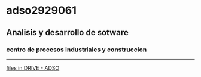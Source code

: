 # adso2929061

## Analisis y desarrollo de sotware

### centro de procesos industriales y construccion
___


[files in DRIVE - ADSO](https://shorturl.at/bfrOX)
